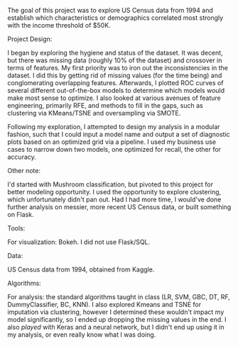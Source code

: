 The goal of this project was to explore US Census data from 1994 and establish which characteristics or demographics correlated most strongly with the income threshold of $50K.

Project Design:

I began by exploring the hygiene and status of the dataset. It was decent, but there was missing data (roughly 10% of the dataset) and crossover in terms of features. My first priority was to iron out the inconsistencies in the dataset. I did this by getting rid of missing values (for the time being) and conglomerating overlapping features. Afterwards, I plotted ROC curves of several different out-of-the-box models to determine which models would make most sense to optimize. I also looked at various avenues of feature engineering, primarily RFE, and methods to fill in the gaps, such as clustering via KMeans/TSNE and oversampling via SMOTE.

Following my exploration, I attempted to design my analysis in a modular fashion, such that I could input a model name and output a set of diagnostic plots based on an optimized grid via a pipeline. I used my business use cases to narrow down two models, one optimized for recall, the other for accuracy.


Other note:

I'd started with Mushroom classification, but pivoted to this project for better modeling opportunity. I used the opportunity to explore clustering, which unfortunately didn't pan out. Had I had more time, I would've done further analysis on messier, more recent US Census data, or built something on Flask. 


Tools:

For visualization: Bokeh.
I did not use Flask/SQL.


Data:

US Census data from 1994, obtained from Kaggle.


Algorithms:

For analysis: the standard algorithms taught in class (LR, SVM, GBC, DT, RF, DummyClassifier, BC, KNN). I also explored Kmeans and TSNE for imputation via clustering, however I determined these wouldn't impact my model significantly, so I ended up dropping the missing values in the end. I also _played_ with Keras and a neural network, but I didn't end up using it in my analysis, or even really know what I was doing.
